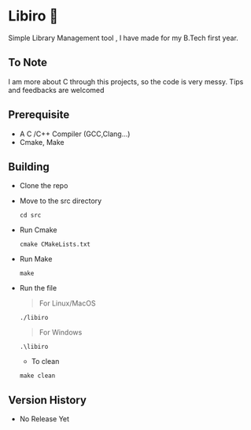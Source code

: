 
# Libiro 📝  
  Simple Library Management tool , I have made for my B.Tech first year.
  
## To Note
  I am more about C through this projects, so the code is very messy. Tips and feedbacks are welcomed
  
## Prerequisite
  * A C /C++ Compiler (GCC,Clang...)
  * Cmake, Make

## Building  
  
* Clone the repo
* Move to the src directory
  ```
  cd src
  ```
* Run Cmake
  ```
  cmake CMakeLists.txt
  ```
* Run Make
  ```
  make
  ```
* Run the file
  > For Linux/MacOS
  ```
  ./libiro
  ```
  > For Windows
   ```
  .\libiro
  ```

   * To clean
  ```
  make clean
  ```
## Version History
* No Release Yet

